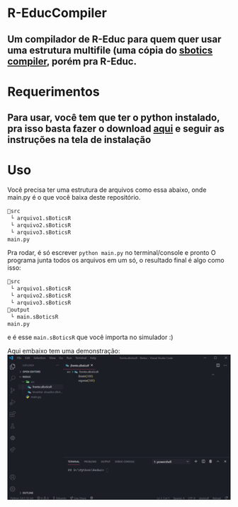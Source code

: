 # R-EducCompiler
Um compilador de R-Educ para quem quer usar uma estrutura multifile (uma cópia do [sbotics compiler](https://github.com/GRFreire/sboticscompiler), porém pra R-Educ.
---
# Requerimentos
Para usar, você tem que ter o python instalado, pra isso basta fazer o download [aqui](python.org/download) e seguir as instruções na tela de instalação
---
# Uso
Você precisa ter uma estrutura de arquivos como essa abaixo, onde main.py é o que você baixa deste repositório.
```
📂src
 └ arquivo1.sBoticsR
 └ arquivo2.sBoticsR
 └ arquivo3.sBoticsR
main.py
```
Pra rodar, é só escrever `python main.py` no terminal/console e pronto
O programa junta todos os arquivos em um só, o resultado final é algo como isso:
```
📂src
 └ arquivo1.sBoticsR
 └ arquivo2.sBoticsR
 └ arquivo3.sBoticsR
📂output
 └ main.sBoticsR
main.py
```
e é esse `main.sBoticsR` que você importa no simulador :)

Aqui embaixo tem uma demonstração:
![Como usar](./ComoUsar.gif)